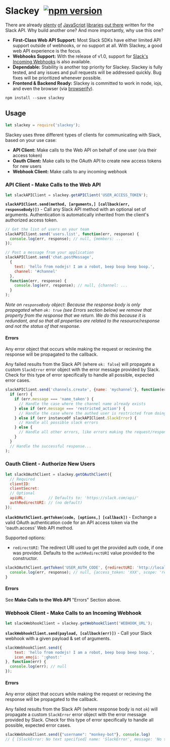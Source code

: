# Slackey &nbsp;[![npm version](https://badge.fury.io/js/slackey.svg)](https://www.npmjs.com/package/slackey)

There are already [plenty](https://www.npmjs.com/package/node-slack) [of](https://www.npmjs.com/package/slack-api) [JavaScript](https://www.npmjs.com/package/slack-client) [libraries](https://www.npmjs.com/package/slack-node) [out there](https://www.npmjs.com/package/slack-notify) written for the Slack API. Why build another one? And more importantly, why use this one?

- **First-Class Web API Support:** Most Slack SDKs have either limited API support outside of webhooks, or no support at all. With Slackey, a good web API experience is the focus.
- **Webhooks Support:** With the release of v1.0, support for [Slack's Incoming Webhooks](https://api.slack.com/incoming-webhooks) is also available.
- **Dependable:** Stability is another top priority for Slackey. Slackey is fully tested, and any issues and pull requests will be addressed quickly. Bug fixes will be prioritized whenever possible.
- **Frontend & Backend Ready:** Slackey is committed to work in node, iojs, and even the browser (via [browserify](http://browserify.org/)).

```
npm install --save slackey
```

## Usage

```js
let slackey = require('slackey');
```

Slackey uses three different types of clients for communicating with Slack, based on your use case:

- **API Client:** Make calls to the Web API on behalf of one user (via their access token)
- **Oauth Client:** Make calls to the OAuth API to create new access tokens for new users
- **Webhook Client:** Make calls to any incoming webhook

### API Client - Make Calls to the Web API

```js
let slackAPIClient = slackey.getAPIClient('USER_ACCESS_TOKEN');
```

**`slackAPIClient.send(method, [arguments,] [callback(err, responseBody)])`**  - Call any Slack API method with an optional set of arguments. Authentication is automatically inherited from the client's authorized access token.

```js
// Get the list of users on your team
slackAPIClient.send('users.list', function(err, response) {
  console.log(err, response); // null, {members: ...
});

// Post a message from your application
slackAPIClient.send('chat.postMessage',
  {
    text: 'hello from nodejs! I am a robot, beep boop beep boop.',
    channel: '#channel'
  },
  function(err, response) {
    console.log(err, response); // null, {channel: ...
  }
);
```

*Note on `responseBody` object: Because the response body is only propagated when `ok: true` (see Errors section below) we remove that property from the response that we return. We do this because it is redundant, and so that all properties are related to the resource/response and not the status of that response.*

#### Errors

Any error object that occurs while making the request or recieving the response will be propagated to the callback.

Any failed results from the Slack API (where `ok: false`) will propagate a custom `SlackError` error object with the error message provided by Slack. Check for this type of error specifically to handle all possible, expected error cases.


```js
slackAPIClient.send('channels.create', {name: 'mychannel'}, function(err, response) {
  if (err) {
    if (err.message === 'name_taken') {
      // Handle the case where the channel name already exists
    } else if (err.message === 'restricted_action') {
      // Handle the case where the authed user is restricted from doing this
    } else if (err instanceOf slackAPIClient.SlackError) {
      // Handle all possible slack errors
    } else {
      // Handle all other errors, like errors making the request/response
    }
  }
  // Handle the successful response...
);
```


### Oauth Client - Authorize New Users

```js
let slackOAuthClient = slackey.getOAuthClient({
  // Required
  clientID:
  clientSecret:
  // Optional
  apiURL:          // Defaults to: 'https://slack.com/api/'
  authRedirectURI: // (no default)
});
```

**`slackOAuthClient.getToken(code, [options,] [callback])`** - Exchange a valid OAuth authentication code for an API access token via the 'oauth.access' Web API method.

Supported options:
- `redirectURI`: The redirect URI used to get the provided auth code, if one was provided. Defaults to the `authRedirectURI` value provided to the constructor.

```js
slackOAuthClient.getToken('USER_AUTH_CODE', {redirectURI: 'http://localhost:5000/slack'}, function(err, response) {
  console.log(err, response); // null, {access_token: 'XXX', scope: 'read'}
}
```

#### Errors

See **Make Calls to the Web API** "Errors" Section above.


### Webhook Client - Make Calls to an Incoming Webhook

```js
let slackWebhookClient = slackey.getWebhookClient('WEBHOOK_URL');
```

**`slackWebhookClient.send(payload, [callback(err)])`**  - Call your Slack webhook with a given payload & set of arguments.

```js
slackWebhookClient.send({
    text: 'hello from nodejs! I am a robot, beep boop beep boop.',
    icon_emoji: ':ghost:'
}, function(err) {
  console.log(err); // null
});
```

#### Errors

Any error object that occurs while making the request or recieving the response will be propagated to the callback.

Any failed results from the Slack API (where response body is not `ok`) will propagate a custom `SlackError` error object with the error message provided by Slack. Check for this type of error specifically to handle all possible, expected error cases.


```js
slackWebhookClient.send({"username": "monkey-bot"}, console.log)
// { [SlackError: No text specified] name: 'SlackError', message: 'No text specified' }
```

